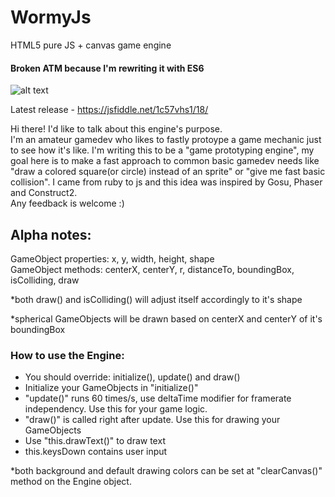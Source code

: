 # WormyJs
HTML5 pure JS + canvas game engine  

#### Broken ATM because I'm rewriting it with ES6

![alt text](http://i.imgur.com/mkpamem.png?1 "preview")

Latest release - https://jsfiddle.net/1c57vhs1/18/

Hi there! I'd like to talk about this engine's purpose.  
I'm an amateur gamedev who likes to fastly protoype a game mechanic just to see how it's like. I'm writing this to be a "game prototyping engine", my goal here is to make a fast approach to common basic gamedev needs like "draw a colored square(or circle) instead of an sprite" or "give me fast basic collision". I came from ruby to js and this idea was inspired by Gosu, Phaser and Construct2.  
Any feedback is welcome :)

## Alpha notes:
GameObject properties: x, y, width, height, shape  
GameObject methods: centerX, centerY, r, distanceTo, boundingBox, isColliding, draw 

*both draw() and isColliding() will adjust itself accordingly to it's shape

*spherical GameObjects will be drawn based on centerX and centerY of it's boundingBox

### How to use the Engine:
- You should override: initialize(), update() and draw()  
- Initialize your GameObjects in "initialize()"  
- "update()" runs 60 times/s, use deltaTime modifier for framerate independency. Use this for your game logic.  
- "draw()" is called right after update. Use this for drawing your GameObjects  
- Use "this.drawText()" to draw text
- this.keysDown contains user input


*both background and default drawing colors can be set at "clearCanvas()" method on the Engine object.
